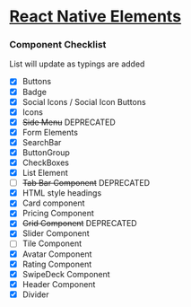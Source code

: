 # [React Native Elements](https://github.com/react-native-training/react-native-elements)

### Component Checklist
List will update as typings are added

- [x] Buttons
- [x] Badge
- [x] Social Icons / Social Icon Buttons
- [x] Icons
- [x] ~~Side Menu~~ DEPRECATED
- [x] Form Elements
- [x] SearchBar
- [x] ButtonGroup
- [x] CheckBoxes
- [x] List Element
- [ ] ~~Tab Bar Component~~ DEPRECATED
- [x] HTML style headings
- [x] Card component
- [x] Pricing Component
- [x] ~~Grid Component~~ DEPRECATED
- [x] Slider Component
- [ ] Tile Component
- [x] Avatar Component
- [x] Rating Component
- [x] SwipeDeck Component
- [x] Header Component
- [x] Divider

